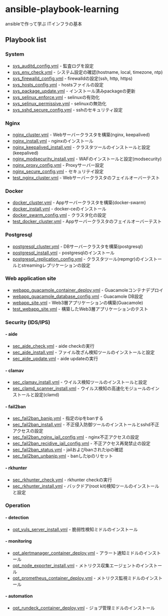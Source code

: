 # ansible-playbook-learning

ansibleで作って学ぶ ITインフラの基本

## Playbook list

### System

- [sys_auditd_config.yml](sys_auditd_config.yml) - 監査ログを設定
- [sys_env_check.yml](sys_env_check.yml) - システム設定の確認(hostname, local, timezone, ntp)
- [sys_firewalld_config.yml](sys_firewalld_config.yml) - firewalldの設定(ssh, http, https)
- [sys_hosts_config.yml](sys_hosts_config.yml) - hostsファイルの設定
- [sys_package_update.yml](sys_package_update.yml) - インストール済みpackageの更新
- [sys_selinux_enforce.yml](sys_selinux_enforce.yml) - selinuxの有効化
- [sys_selinux_permissive.yml](sys_selinux_permissive.yml) - selinuxの無効化
- [sys_sshd_secure_config.yml](sys_sshd_secure_config.yml) - sshのセキュリティ設定

### Nginx

- [nginx_cluster.yml](nginx_cluster.yml) - Webサーバークラスタを構築(nginx, keepalived)
- [nginx_install.yml](nginx_install.yml) - nginxのインストール
- [nginx_keepalived_install.yml](nginx_keepalived_install.yml) - クラスタツールのインストールと設定(keepalived)
- [nginx_modsecurity_install.yml](nginx_modsecurity_install.yml) - WAFのインストールと設定(modsecurity)
- [nginx_proxy_config.yml](nginx_proxy_config.yml) - Proxyサーバー設定
- [nginx_secure_config.yml](nginx_secure_config.yml) - セキュリテイ設定
- [test_nginx_cluster.yml](test_nginx_cluster.yml) - Webサーバークラスタのフェイルオーバーテスト

### Docker

- [docker_cluster.yml](docker_cluster.yml) - Appサーバークラスタを構築(docker-swarm)
- [docker_install.yml](docker_install.yml) - docker-ceのインストール
- [docker_swarm_config.yml](docker_swarm_config.yml) - クラスタ化の設定
- [test_docker_cluster.yml](test_docker_cluster.yml) - Appサーバークラスタのフェイルオーバーテスト

### Postgresql

- [postgresql_cluster.yml](postgresql_cluster.yml) - DBサーバークラスタを構築(postgresql)
- [postgresql_install.yml](postgresql_install.yml) - postgresqlのインストール
- [postgresql_replication_config.yml](postgresql_replication_config.yml) - クラスタツール(repmgr)のインストールとstreamingレプリケーションの設定

### Web application site

- [webapp_guacamole_container_deploy.yml](webapp_guacamole_container_deploy.yml) - Guacamoleコンテナデプロイ
- [webapp_guacamole_database_config.yml](webapp_guacamole_database_config.yml) - Guacamole DB設定
- [webapp_site.yml](webapp_site.yml) - Web3層アプリケーションの構築(Guacamole)
- [test_webapp_site.yml](test_webapp_site.yml) - 構築したWeb3層アプリケーションのテスト

### Security (IDS/IPS)

#### - aide
- [sec_aide_check.yml](sec_aide_check.yml) - aide checkの実行
- [sec_aide_install.yml](sec_aide_install.yml) - ファイル改ざん検知ツールのインストールと設定
- [sec_aide_update.yml](sec_aide_update.yml) - aide updateの実行

#### - clamav
- [sec_clamav_install.yml](sec_clamav_install.yml) - ウイルス検知ツールのインストールと設定
- [sec_clamd_scanner_install.yml](sec_clamd_scanner_install.yml) - ウイルス検知の高速化モジュールのインストールと設定(clamd)

#### - fail2ban
- [sec_fail2ban_banip.yml](sec_fail2ban_banip.yml) - 指定のipをbanする
- [sec_fail2ban_install.yml](sec_fail2ban_install.yml) - 不正侵入防御ツールのインストールとsshd不正アクセスの設定
- [sec_fail2ban_nginx_jail_config.yml](sec_fail2ban_nginx_jail_config.yml) - nginx不正アクセスの設定
- [sec_fail2ban_recidive_jail_config.yml](sec_fail2ban_recidive_jail_config.yml) - 不正アクセス再発禁止の設定
- [sec_fail2ban_status.yml](sec_fail2ban_status.yml) - jailおよびbanされたipの確認
- [sec_fail2ban_unbanip.yml](sec_fail2ban_unbanip.yml) - banしたipのリセット

#### - rkhunter
- [sec_rkhunter_check.yml](sec_rkhunter_check.yml) - rkhunter checkの実行
- [sec_rkhunter_install.yml](sec_rkhunter_install.yml) - バックドア(root kit)検知ツールのインストールと設定

### Operation

#### - detection
- [opt_vuls_server_install.yml](opt_vuls_server_install.yml) - 脆弱性検知ミドルのインストール

#### - monitoring
- [opt_alertmanager_container_deploy.yml](opt_alertmanager_container_deploy.yml) - アラート通知ミドルのインストール
- [opt_node_exporter_install.yml](opt_node_exporter_install.yml) - メトリクス収集エージェントのインストール
- [opt_prometheus_container_deploy.yml](opt_prometheus_container_deploy.yml) - メトリクス監視ミドルのインストール

#### - automation
- [opt_rundeck_container_deploy.yml](opt_rundeck_container_deploy.yml) - ジョブ管理ミドルのインストール
